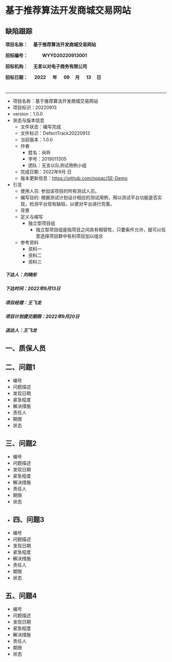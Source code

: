 # 基于推荐算法开发商城交易网站
## 缺陷跟踪
__项目名称：
&emsp;基于推荐算法开发商城交易网站&emsp;</span>__

**招标编号：
&emsp;&emsp;&emsp;WYYD20220913001&emsp;&emsp;&emsp;&emsp;</span>**

**招标机构：
&emsp;无言以对电子商务有限公司&emsp;&emsp;&emsp;</span>**

**招标日期：
&nbsp;&ensp;&ensp;2022&ensp;&ensp;&ensp;</span>年
&nbsp;&emsp;09&emsp;&nbsp;</span>月
&emsp;&nbsp;13&emsp;&nbsp;</span>日**
#


---

* 项目名称：基于推荐算法开发商城交易网站
* 项目标识：20220913
* version：1.0.0
* 状态与版本信息
    * 文件状态：编写完成
    * 文件标识：DefectTrack20220913
    * 当前版本：1.0.0
    * 作者
        * 姓名：尚昕
        * 学号：2019011305
        * 团队：无言以队测试用例小组
    * 完成日期：2022年9月 日
    * 版本更新信息：https://github.com/nopac/SE-Demo
* 引言
    * 使用人员: 参加该项目的所有测试人员。
    * 编写目的: 根据测试计划设计相应的测试用例，用以测试平台功能是否实现，检测平台现有缺陷，以便对平台进行完善。
    * 背景
    * 定义与缩写
        * 独立型项目组
            * 独立型项目组是指项目之间具有相容性，只要条件允许，就可以任意选择项目群中有利项目加以组合
    * 参考资料
        * 资料一
        * 资料二
        * 资料三
##### 下达人：刘晓彤
##### 下达时间：2022年9月13日
##### 项目经理：王飞龙
##### 项目计划提交期限：2022年9月20日
##### 送达人：王飞龙

## 一、质保人员
## 二、问题1
* 编号
* 问题描述
* 发现日期
* 紧急程度
* 解决措施
* 责任人
* 期限
* 状态
## 三、问题2
* 编号
* 问题描述
* 发现日期
* 紧急程度
* 解决措施
* 责任人
* 期限
* 状态
* ## 四、问题3
* 编号
* 问题描述
* 发现日期
* 紧急程度
* 解决措施
* 责任人
* 期限
* 状态
## 五、问题4
* 编号
* 问题描述
* 发现日期
* 紧急程度
* 解决措施
* 责任人
* 期限
* 状态
